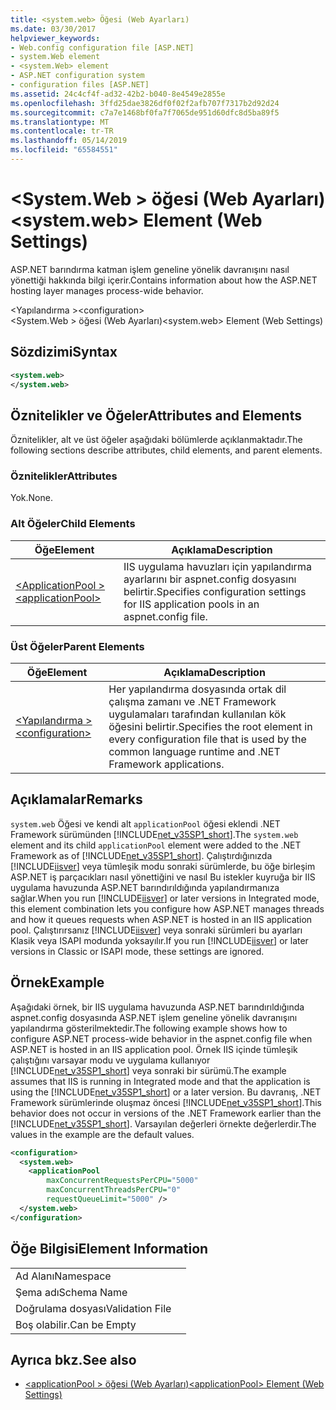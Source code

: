 ```yaml
---
title: <system.web> Öğesi (Web Ayarları)
ms.date: 03/30/2017
helpviewer_keywords:
- Web.config configuration file [ASP.NET]
- system.Web element
- <system.Web> element
- ASP.NET configuration system
- configuration files [ASP.NET]
ms.assetid: 24c4cf4f-ad32-42b2-b040-8e4549e2855e
ms.openlocfilehash: 3ffd25dae3826df0f02f2afb707f7317b2d92d24
ms.sourcegitcommit: c7a7e1468bf0fa7f7065de951d60dfc8d5ba89f5
ms.translationtype: MT
ms.contentlocale: tr-TR
ms.lasthandoff: 05/14/2019
ms.locfileid: "65584551"
---
```

# <a name="systemweb-element-web-settings"></a><span data-ttu-id="d11ac-102">\<System.Web > öğesi (Web Ayarları)</span><span class="sxs-lookup"><span data-stu-id="d11ac-102">\<system.web> Element (Web Settings)</span></span>
<span data-ttu-id="d11ac-103">ASP.NET barındırma katman işlem geneline yönelik davranışını nasıl yönettiği hakkında bilgi içerir.</span><span class="sxs-lookup"><span data-stu-id="d11ac-103">Contains information about how the ASP.NET hosting layer manages process-wide behavior.</span></span>  
  
 <span data-ttu-id="d11ac-104">\<Yapılandırma ></span><span class="sxs-lookup"><span data-stu-id="d11ac-104">\<configuration></span></span>  
<span data-ttu-id="d11ac-105">\<System.Web > öğesi (Web Ayarları)</span><span class="sxs-lookup"><span data-stu-id="d11ac-105">\<system.web> Element (Web Settings)</span></span>  
  
## <a name="syntax"></a><span data-ttu-id="d11ac-106">Sözdizimi</span><span class="sxs-lookup"><span data-stu-id="d11ac-106">Syntax</span></span>  
  
```xml  
<system.web>  
</system.web>  
```  
  
## <a name="attributes-and-elements"></a><span data-ttu-id="d11ac-107">Öznitelikler ve Öğeler</span><span class="sxs-lookup"><span data-stu-id="d11ac-107">Attributes and Elements</span></span>  
 <span data-ttu-id="d11ac-108">Öznitelikler, alt ve üst öğeler aşağıdaki bölümlerde açıklanmaktadır.</span><span class="sxs-lookup"><span data-stu-id="d11ac-108">The following sections describe attributes, child elements, and parent elements.</span></span>  
  
### <a name="attributes"></a><span data-ttu-id="d11ac-109">Öznitelikler</span><span class="sxs-lookup"><span data-stu-id="d11ac-109">Attributes</span></span>  
 <span data-ttu-id="d11ac-110">Yok.</span><span class="sxs-lookup"><span data-stu-id="d11ac-110">None.</span></span>  
  
### <a name="child-elements"></a><span data-ttu-id="d11ac-111">Alt Öğeler</span><span class="sxs-lookup"><span data-stu-id="d11ac-111">Child Elements</span></span>  
  
|<span data-ttu-id="d11ac-112">Öğe</span><span class="sxs-lookup"><span data-stu-id="d11ac-112">Element</span></span>|<span data-ttu-id="d11ac-113">Açıklama</span><span class="sxs-lookup"><span data-stu-id="d11ac-113">Description</span></span>|  
|-------------|-----------------|  
|[<span data-ttu-id="d11ac-114">\<ApplicationPool ></span><span class="sxs-lookup"><span data-stu-id="d11ac-114">\<applicationPool></span></span>](../../../../../docs/framework/configure-apps/file-schema/web/applicationpool-element-web-settings.md)|<span data-ttu-id="d11ac-115">IIS uygulama havuzları için yapılandırma ayarlarını bir aspnet.config dosyasını belirtir.</span><span class="sxs-lookup"><span data-stu-id="d11ac-115">Specifies configuration settings for IIS application pools in an aspnet.config file.</span></span>|  
  
### <a name="parent-elements"></a><span data-ttu-id="d11ac-116">Üst Öğeler</span><span class="sxs-lookup"><span data-stu-id="d11ac-116">Parent Elements</span></span>  
  
|<span data-ttu-id="d11ac-117">Öğe</span><span class="sxs-lookup"><span data-stu-id="d11ac-117">Element</span></span>|<span data-ttu-id="d11ac-118">Açıklama</span><span class="sxs-lookup"><span data-stu-id="d11ac-118">Description</span></span>|  
|-------------|-----------------|  
|[<span data-ttu-id="d11ac-119">\<Yapılandırma ></span><span class="sxs-lookup"><span data-stu-id="d11ac-119">\<configuration></span></span>](../../../../../docs/framework/configure-apps/file-schema/configuration-element.md)|<span data-ttu-id="d11ac-120">Her yapılandırma dosyasında ortak dil çalışma zamanı ve .NET Framework uygulamaları tarafından kullanılan kök öğesini belirtir.</span><span class="sxs-lookup"><span data-stu-id="d11ac-120">Specifies the root element in every configuration file that is used by the common language runtime and .NET Framework applications.</span></span>|  
  
## <a name="remarks"></a><span data-ttu-id="d11ac-121">Açıklamalar</span><span class="sxs-lookup"><span data-stu-id="d11ac-121">Remarks</span></span>  
 <span data-ttu-id="d11ac-122">`system.web` Öğesi ve kendi alt `applicationPool` öğesi eklendi .NET Framework sürümünden [!INCLUDE[net_v35SP1_short](../../../../../includes/net-v35sp1-short-md.md)].</span><span class="sxs-lookup"><span data-stu-id="d11ac-122">The `system.web` element and its child `applicationPool` element were added to the .NET Framework as of [!INCLUDE[net_v35SP1_short](../../../../../includes/net-v35sp1-short-md.md)].</span></span> <span data-ttu-id="d11ac-123">Çalıştırdığınızda [!INCLUDE[iisver](../../../../../includes/iisver-md.md)] veya tümleşik modu sonraki sürümlerde, bu öğe birleşim ASP.NET iş parçacıkları nasıl yönettiğini ve nasıl Bu istekler kuyruğa bir IIS uygulama havuzunda ASP.NET barındırıldığında yapılandırmanıza sağlar.</span><span class="sxs-lookup"><span data-stu-id="d11ac-123">When you run [!INCLUDE[iisver](../../../../../includes/iisver-md.md)] or later versions in Integrated mode, this element combination lets you configure how ASP.NET manages threads and how it queues requests when ASP.NET is hosted in an IIS application pool.</span></span> <span data-ttu-id="d11ac-124">Çalıştırırsanız [!INCLUDE[iisver](../../../../../includes/iisver-md.md)] veya sonraki sürümleri bu ayarları Klasik veya ISAPI modunda yoksayılır.</span><span class="sxs-lookup"><span data-stu-id="d11ac-124">If you run [!INCLUDE[iisver](../../../../../includes/iisver-md.md)] or later versions in Classic or ISAPI mode, these settings are ignored.</span></span>  
  
## <a name="example"></a><span data-ttu-id="d11ac-125">Örnek</span><span class="sxs-lookup"><span data-stu-id="d11ac-125">Example</span></span>  
 <span data-ttu-id="d11ac-126">Aşağıdaki örnek, bir IIS uygulama havuzunda ASP.NET barındırıldığında aspnet.config dosyasında ASP.NET işlem geneline yönelik davranışını yapılandırma gösterilmektedir.</span><span class="sxs-lookup"><span data-stu-id="d11ac-126">The following example shows how to configure ASP.NET process-wide behavior in the aspnet.config file when ASP.NET is hosted in an IIS application pool.</span></span> <span data-ttu-id="d11ac-127">Örnek IIS içinde tümleşik çalıştığını varsayar modu ve uygulama kullanıyor [!INCLUDE[net_v35SP1_short](../../../../../includes/net-v35sp1-short-md.md)] veya sonraki bir sürümü.</span><span class="sxs-lookup"><span data-stu-id="d11ac-127">The example assumes that IIS is running in Integrated mode and that the application is using the [!INCLUDE[net_v35SP1_short](../../../../../includes/net-v35sp1-short-md.md)] or a later version.</span></span> <span data-ttu-id="d11ac-128">Bu davranış, .NET Framework sürümlerinde oluşmaz öncesi [!INCLUDE[net_v35SP1_short](../../../../../includes/net-v35sp1-short-md.md)].</span><span class="sxs-lookup"><span data-stu-id="d11ac-128">This behavior does not occur in versions of the .NET Framework earlier than the [!INCLUDE[net_v35SP1_short](../../../../../includes/net-v35sp1-short-md.md)].</span></span> <span data-ttu-id="d11ac-129">Varsayılan değerleri örnekte değerlerdir.</span><span class="sxs-lookup"><span data-stu-id="d11ac-129">The values in the example are the default values.</span></span>  
  
```xml  
<configuration>  
  <system.web>  
    <applicationPool   
        maxConcurrentRequestsPerCPU="5000"   
        maxConcurrentThreadsPerCPU="0"   
        requestQueueLimit="5000" />  
  </system.web>  
</configuration>  
```  
  
## <a name="element-information"></a><span data-ttu-id="d11ac-130">Öğe Bilgisi</span><span class="sxs-lookup"><span data-stu-id="d11ac-130">Element Information</span></span>  
  
|||  
|-|-|  
|<span data-ttu-id="d11ac-131">Ad Alanı</span><span class="sxs-lookup"><span data-stu-id="d11ac-131">Namespace</span></span>||  
|<span data-ttu-id="d11ac-132">Şema adı</span><span class="sxs-lookup"><span data-stu-id="d11ac-132">Schema Name</span></span>||  
|<span data-ttu-id="d11ac-133">Doğrulama dosyası</span><span class="sxs-lookup"><span data-stu-id="d11ac-133">Validation File</span></span>||  
|<span data-ttu-id="d11ac-134">Boş olabilir.</span><span class="sxs-lookup"><span data-stu-id="d11ac-134">Can be Empty</span></span>||  
  
## <a name="see-also"></a><span data-ttu-id="d11ac-135">Ayrıca bkz.</span><span class="sxs-lookup"><span data-stu-id="d11ac-135">See also</span></span>

- [<span data-ttu-id="d11ac-136">\<applicationPool > öğesi (Web Ayarları)</span><span class="sxs-lookup"><span data-stu-id="d11ac-136">\<applicationPool> Element (Web Settings)</span></span>](../../../../../docs/framework/configure-apps/file-schema/web/applicationpool-element-web-settings.md)
